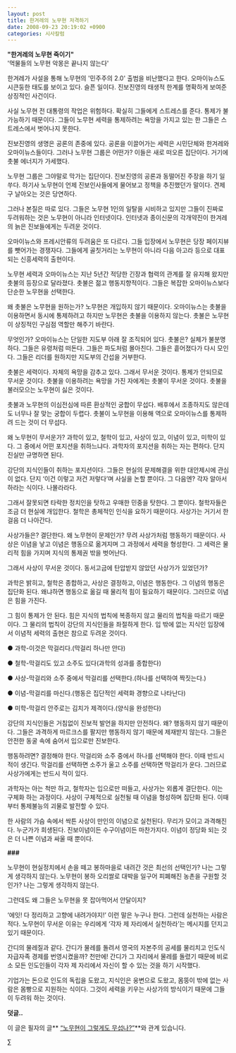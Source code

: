 ```yaml
---
layout: post
title: 한겨레의 노무현 저격하기
date: 2008-09-23 20:19:02 +0900
categories: 시사칼럼
---
```

**"한겨레의 노무현 죽이기"**  
'먹물들의 노무현 악몽은 끝나지 않는다'

한겨레가 사설을 통해 노무현의 '민주주의 2.0' 출범을 비난했다고 한다. 오마이뉴스도 시큰둥한 태도를 보이고 있다. 슬픈 일이다. 진보진영의 태생적 한계를 명확하게 보여준 상징적인 사건이다. 

사실 노무현 전 대통령의 작업은 위험하다. 확실히 그들에게 스트레스를 준다. 통제가 불가능하기 때문이다. 그들이 노무현 세력을 통제하려는 욕망을 가지고 있는 한 그들은 스트레스에서 벗어나지 못한다. 

진보진영의 생명은 공론의 존중에 있다. 공론을 이끌어가는 세력은 시민단체와 한겨레와 오마이뉴스들이다. 그러나 노무현 그룹은 어떤가? 이들은 새로 떠오른 집단이다. 거기에 촛불 에너지가 가세했다. 

노무현 그룹은 그야말로 막가는 집단이다. 진보진영의 공론과 동떨어진 주장을 하기 일쑤다. 하기사 노무현이 언제 진보인사들에게 물어보고 정책을 추진했던가 말이다. 견제구 날아오는 것은 당연하다. 

그러나 본질은 따로 있다. 그들은 노무현 1인의 일탈을 시비하고 있지만 그들이 진짜로 두려워하는 것은 노무현이 아니라 인터넷이다. 인터넷과 종이신문의 각개약진이 한겨레의 늙은 진보들에게는 두려운 것이다. 

오마이뉴스와 프레시안류의 두려움은 또 다르다. 그들 입장에서 노무현은 당장 페이지뷰를 뺏어가는 경쟁자다. 그들에게 골칫거리는 노무현이 아니라 다음 아고라 등으로 대표되는 신흥세력의 출현이다. 

노무현 세력과 오마이뉴스는 지난 5년간 적당한 긴장과 협력의 관계를 잘 유지해 왔지만 촛불의 등장으로 달라졌다. 촛불은 젊고 행동지향적이다. 그들은 복잡한 오마이뉴스보다 단순한 노무현을 선택한다. 

왜 촛불은 노무현을 원하는가? 노무현은 개입하지 않기 때문이다. 오마이뉴스는 촛불을 이용하면서 동시에 통제하려고 하지만 노무현은 촛불을 이용하지 않는다. 촛불은 노무현이 상징적인 구심점 역할만 해주기 바란다. 

무엇인가? 오마이뉴스는 단일한 지도부 아래 잘 조직되어 있다. 촛불은? 실체가 불분명하다. 그들은 유령처럼 떠돈다. 그들은 파도처럼 몰아친다. 그들은 흩어졌다가 다시 모인다. 그들은 리더를 원하지만 지도부의 간섭을 거부한다.

촛불은 세력이다. 자체의 욕망을 감추고 있다. 그래서 무서운 것이다. 통제가 안되므로 무서운 것이다. 촛불을 이용하려는 욕망을 가진 자에게는 촛불이 무서운 것이다. 촛불을 불러모으는 노무현이 싫은 것이다.

촛불과 노무현의 이심전심에 따른 환상적인 궁합이 무섭다. 배후에서 조종하지도 않은데도 너무나 잘 맞는 궁합이 두렵다. 촛불이 노무현을 이용해 역으로 오마이뉴스를 통제하려 드는 것이 더 무섭다.

왜 노무현이 무서운가? 과학이 있고, 철학이 있고, 사상이 있고, 이념이 있고, 미학이 있다. 그 중에서 어떤 포지션을 취하느냐다. 과학자의 포지션을 취하는 자는 편하다. 단지 진실만 규명하면 된다. 

강단의 지식인들이 취하는 포지션이다. 그들은 현실의 문제해결을 위한 대안제시에 관심이 없다. 단지 ‘이건 이렇고 저건 저렇다’며 사실을 논할 뿐이다. 그 다음엔? 각자 알아서 하라는 식이다. 나몰라라다. 

그래서 잘못되면 타락한 정치인을 탓하고 우매한 민중을 탓한다. 그 뿐이다. 철학자들은 조금 더 현실에 개입한다. 철학은 총체적인 인식을 요하기 때문이다. 사상가는 거기서 한 걸음 더 나아간다.

사상가들은? 결단한다. 왜 노무현이 문제인가? 무려 사상가처럼 행동하기 때문이다. 사상은 이념을 낳고 이념은 행동으로 옮겨지며 그 과정에서 세력을 형성한다. 그 세력은 물리적 힘을 가지며 지식의 통제권 밖을 벗어난다. 

그래서 사상이 무서운 것이다. 동서고금에 탄압받지 않았던 사상가가 있었던가? 

과학은 밝히고, 철학은 종합하고, 사상은 결정하고, 이념은 행동한다. 그 이념의 행동은 집단화 된다. 왜냐하면 행동으로 옮길 때 물리적 힘이 필요하기 때문이다. 그러므로 이념은 힘을 가진다. 

그 힘이 통제가 안 된다. 힘은 지식의 법칙에 복종하지 않고 물리의 법칙을 따르기 때문이다. 그 물리의 법칙이 강단의 지식인들을 좌절하게 한다. 입 밖에 없는 지식인 입장에서 이념적 세력의 출현은 참으로 두려운 것이다. 

● 과학-이것은 막걸리다.(막걸리 하나만 안다)
              
● 철학-막걸리도 있고 소주도 있다(과학의 성과를 종합한다)
              
● 사상-막걸리와 소주 중에서 막걸리를 선택한다.(하나를 선택하여 짝짓는다.)
              
● 이념-막걸리를 마신다.(행동은 집단적인 세력화 경향으로 나타난다)
              
● 미학-막걸리 안주로는 김치가 제격이다.(양식을 완성한다)

강단의 지식인들은 거침없이 진보적 발언을 하지만 안전하다. 왜? 행동하지 않기 때문이다. 그들은 과격하게 마르크스를 팔지만 행동하지 않기 때문에 제재받지 않는다. 그들은 안전한 동굴 속에 숨어서 입으로만 진보한다.

행동하려면? 결정해야 한다. 막걸리와 소주 중에서 하나를 선택해야 한다. 이때 반드시 적이 생긴다. 막걸리를 선택하면 소주가 울고 소주를 선택하면 막걸리가 운다. 그러므로 사상가에게는 반드시 적이 있다. 

과학자는 아는 척만 하고, 철학자는 입으로만 떠들고, 사상가는 외롭게 결단한다. 이는 구체화 하는 과정이다. 사상이 구체적으로 실천될 때 이념을 형성하며 집단화 된다. 이때부터 통제불능의 괴물로 발전할 수 있다.

한 사람의 가슴 속에서 싹튼 사상이 만인의 이념으로 실천된다. 무리가 모이고 과격해진다. 누군가가 희생된다. 진보이념이든 수구이념이든 마찬가지다. 이념이 정당화 되는 것은 더 나쁜 이념과 싸울 때 뿐이다. 

**###**

노무현이 현실정치에서 손을 떼고 봉하마을로 내려간 것은 최선의 선택인가? 나는 그렇게 생각하지 않는다. 노무현이 봉하 오리쌀로 대박을 일구어 피폐해진 농촌을 구원할 것인가? 나는 그렇게 생각하지 않는다. 

그런데도 왜 그들은 노무현을 못 잡아먹어서 안달이지?

‘에잇! 다 정리하고 고향에 내려가야지!’ 이런 말은 누구나 한다. 그런데 실천하는 사람은 적다. 노무현이 무서운 이유는 우리에게 ‘각자 제 자리에서 실천하라’는 메시지를 던지고 있기 때문이다.

간디의 물레질과 같다. 간디가 물레를 돌려서 영국의 자본주의 공세를 물리치고 인도식 자급자족 경제를 번영시켰을까? 천만에! 간디가 그 자리에서 물레를 돌렸기 때문에 비로소 모든 인도인들이 각자 제 자리에서 자신이 할 수 있는 것을 하기 시작했다. 

기업가는 돈으로 인도의 독립을 도왔고, 지식인은 웅변으로 도왔고, 몸뚱이 밖에 없는 사람은 몸빵으로 지원하는 식이다. 그것이 세력을 키우는 사상가의 방식이기 때문에 그들이 두려워 하는 것이다. 

**덧글..**

이 글은 필자의 글** [“노무현이 그렇게도 무섭나?”](http:///bbs/view.php?id=notice&page=4&sn1=&divpage=1&sn=off&ss=on&sc=on&select_arrange=headnum&desc=asc&no=60)**와 관계 있습니다.





∑